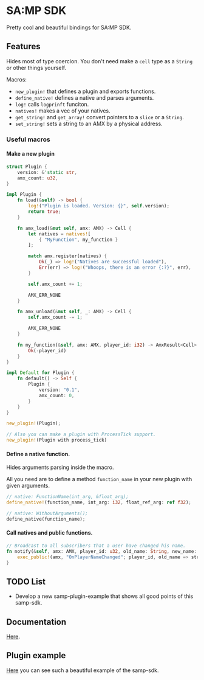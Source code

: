 # SA:MP SDK
Pretty cool and beautiful bindings for SA:MP SDK.

## Features
Hides most of type coercion. You don't need make a `cell` type as a `String` or other things yourself.

Macros:
* `new_plugin!` that defines a plugin and exports functions.
* `define_native!` defines a native and parses arguments.
* `log!` calls `logprinft` funciton.
* `natives!` makes a vec of your natives.
* `get_string!` and `get_array!` convert pointers to a `slice` or a `String`.
* `set_string!` sets a string to an AMX by a physical address.

### Useful macros
#### Make a new plugin
``` Rust
struct Plugin {
    version: &'static str,
    amx_count: u32,
}

impl Plugin {
    fn load(&self) -> bool {
        log!("Plugin is loaded. Version: {}", self.version);
        return true;
    }

    fn amx_load(&mut self, amx: AMX) -> Cell {
        let natives = natives![
            { "MyFunction", my_function }
        ];

        match amx.register(natives) {
            Ok(_) => log!("Natives are successful loaded"),
            Err(err) => log!("Whoops, there is an error {:?}", err),
        }

        self.amx_count += 1;

        AMX_ERR_NONE
    }

    fn amx_unload(&mut self, _: AMX) -> Cell {
        self.amx_count -= 1;

        AMX_ERR_NONE
    }

    fn my_function(&self, amx: AMX, player_id: i32) -> AmxResult<Cell> {
        Ok(-player_id)
    }
}

impl Default for Plugin {
    fn default() -> Self {
        Plugin {
            version: "0.1",
            amx_count: 0,
        }
    }
}

new_plugin!(Plugin);

// Also you can make a plugin with ProcessTick support.
new_plugin!(Plugin with process_tick)
```
#### Define a native function.
Hides arguments parsing inside the macro.

All you need are to define a method `function_name` in your new plugin with given arguments.
``` Rust
// native: FunctionName(int_arg, &float_arg);
define_native!(function_name, int_arg: i32, float_ref_arg: ref f32);

// native: WithoutArguments();
define_native(function_name);
```

#### Call natives and public functions.
``` Rust
// Broadcast to all subscribers that a user have changed his name.
fn notify(&self, amx: AMX, player_id: u32, old_name: String, new_name: String) -> AmxResult<Cell> {
    exec_public!(amx, "OnPlayerNameChanged"; player_id, old_name => string, new_name => string) 
}
```

## TODO List
* Develop a new samp-plugin-example that shows all good points of this samp-sdk.

## Documentation
[Here](https://zottce.github.io/samp-sdk/samp_sdk/).

## Plugin example
[Here](https://github.com/ZOTTCE/samp-plugin-example) you can see such a beautiful example of the samp-sdk.
